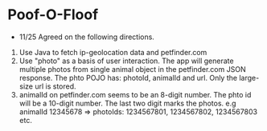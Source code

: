 # Poof-O-Floof
* 11/25 Agreed on the following directions.
1. Use Java to fetch ip-geolocation data and petfinder.com
2. Use "photo" as a basis of user interaction. The app will generate multiple photos from single animal object in the petfinder.com JSON response. The phto POJO has: photoId, animalId and url. Only the large-size url is stored.
3. animalId on petfinder.com seems to be an 8-digit number. The phto id will be a 10-digit number. The last two digit marks the photos. e.g animalId 12345678 => photoIds: 1234567801, 1234567802, 1234567803 etc.

